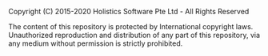 Copyright (C) 2015-2020 Holistics Software Pte Ltd - All Rights Reserved

The content of this repository is protected by International copyright laws. Unauthorized reproduction and distribution of any part of this repository, via any medium without permission is strictly prohibited.